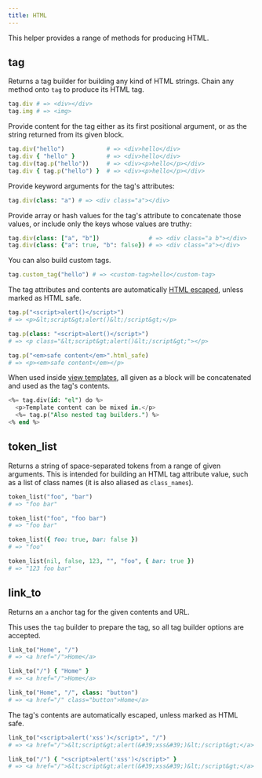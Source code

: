 ```yaml
---
title: HTML
---
```


This helper provides a range of methods for producing HTML.

## tag

Returns a tag builder for building any kind of HTML strings. Chain any method onto `tag` to produce its HTML tag.

```ruby
tag.div # => <div></div>
tag.img # => <img>
```

Provide content for the tag either as its first positional argument, or as the string returned from its given block.

```ruby
tag.div("hello")            # => <div>hello</div>
tag.div { "hello" }         # => <div>hello</div>
tag.div(tag.p("hello"))     # => <div><p>hello</p></div>
tag.div { tag.p("hello") }  # => <div><p>hello</p></div>
```

Provide keyword arguments for the tag's attributes:

```ruby
tag.div(class: "a") # => <div class="a"></div>
```

Provide array or hash values for the tag's attribute to concatenate those values, or include only the keys whose values are truthy:

```ruby
tag.div(class: ["a", "b"])              # => <div class="a b"></div>
tag.div(class: {"a": true, "b": false}) # => <div class="a"></div>
```

You can also build custom tags.

```ruby
tag.custom_tag("hello") # => <custom-tag>hello</custom-tag>
```

The tag attributes and contents are automatically [HTML escaped](/v2.2/helpers/string-escaping), unless marked as HTML safe.

```ruby
tag.p("<script>alert()</script>")
# => <p>&lt;script&gt;alert()&lt;/script&gt;</p>

tag.p(class: "<script>alert()</script>")
# => <p class="&lt;script&gt;alert()&lt;/script&gt;"></p>

tag.p("<em>safe content</em>".html_safe)
# => <p><em>safe content</em></p>
```

When used inside [view templates](/v2.2/views/templates-and-partials), all given as a block will be concatenated and used as the tag's contents.

```sql
<%= tag.div(id: "el") do %>
  <p>Template content can be mixed in.</p>
  <%= tag.p("Also nested tag builders.") %>
<% end %>
```

## token_list

Returns a string of space-separated tokens from a range of given arguments. This is intended for building an HTML tag attribute value, such as a list of class names (it is also aliased as `class_names`).

```ruby
token_list("foo", "bar")
# => "foo bar"

token_list("foo", "foo bar")
# => "foo bar"

token_list({ foo: true, bar: false })
# => "foo"

token_list(nil, false, 123, "", "foo", { bar: true })
# => "123 foo bar"
```

## link_to

Returns an `a` anchor tag for the given contents and URL.

This uses the `tag` builder to prepare the tag, so all tag builder options are accepted.

```ruby
link_to("Home", "/")
# => <a href="/">Home</a>

link_to("/") { "Home" }
# => <a href="/">Home</a>

link_to("Home", "/", class: "button")
# => <a href="/" class="button">Home</a>
```

The tag's contents are automatically escaped, unless marked as HTML safe.

```ruby
link_to("<script>alert('xss')</script>", "/")
# => <a href="/">&lt;script&gt;alert(&#39;xss&#39;)&lt;/script&gt;</a>

link_to("/") { "<script>alert('xss')</script>" }
# => <a href="/">&lt;script&gt;alert(&#39;xss&#39;)&lt;/script&gt;</a>
```
